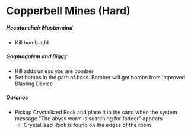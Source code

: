 # Copperbell Mines (Hard)

##### Hecatoncheir Mastermind

- Kill bomb add

##### Gogmagolem and Biggy

- Kill adds unless you are bomber
- Set bombs in the path of boss. Bomber will get bombs from Improved Blasting Device

##### Ouranos

- Pickup Crystallized Rock and place it in the sand when the system message "The abyss worm is searching for fodder" appears
  - Crystallized Rock is found on the edges of the room
